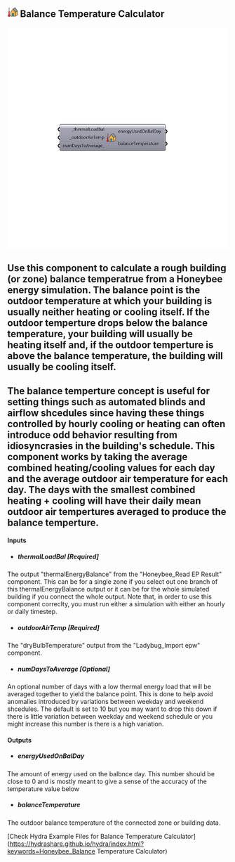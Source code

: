 ## ![](../../images/icons/Balance_Temperature_Calculator.png) Balance Temperature Calculator

![](../../images/components/Balance_Temperature_Calculator.png)

Use this component to calculate a rough building (or zone) balance temperatrue from a Honeybee energy simulation.  The balance point is the outdoor temperature at which your building is usually neither heating or cooling itself.  If the outdoor temperture drops below the balance temperature, your building will usually be heating itself and, if the outdoor temperture is above the balance temperature, the building will usually be cooling itself.
 - 
 The balance temperture concept is useful for setting things such as automated blinds and airflow shcedules since having these things controlled by hourly cooling or heating can often introduce odd behavior resulting from idiosyncrasies in the building's schedule.
 This component works by taking the average combined heating/cooling values for each day and the average outdoor air temperature for each day.  The days with the smallest combined heating + cooling will have their daily mean outdoor air tempertures averaged to produce the balance temperture.
 -
 

#### Inputs
* ##### thermalLoadBal [Required]
The output "thermalEnergyBalance" from the "Honeybee_Read EP Result" component.  This can be for a single zone if you select out one branch of this thermalEnergyBalance output or it can be for the whole simulated building if you connect the whole output.  Note that, in order to use this component correclty, you must run either a simulation with either an hourly or daily timestep.
* ##### outdoorAirTemp [Required]
The "dryBulbTemperature" output from the "Ladybug_Import epw" component.
* ##### numDaysToAverage [Optional]
An optional number of days with a low thermal energy load that will be averaged together to yield the balance point.  This is done to help avoid anomalies introduced by variations between weekday and weekend shcedules.  The default is set to 10 but you may want to drop this down if there is little variation between weekday and weekend schedule or you might increase this number is there is a high variation.

#### Outputs
* ##### energyUsedOnBalDay
The amount of energy used on the balbnce day.  This number should be close to 0 and is mostly meant to give a sense of the accuracy of the temperature value below
* ##### balanceTemperature
The outdoor balance temperature of the connected zone or building data.


[Check Hydra Example Files for Balance Temperature Calculator](https://hydrashare.github.io/hydra/index.html?keywords=Honeybee_Balance Temperature Calculator)
